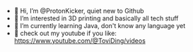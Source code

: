 - 👋 Hi, I’m @ProtonKicker, quiet new to Github
- 👀 I’m interested in 3D printing and basically all tech stuff
- 🌱 I’m currently learning Java, don't know any language yet
- 🥰 check out my youtube if you like: https://www.youtube.com/@ToviDing/videos

<!---
ProtonKicker/ProtonKicker is a ✨ special ✨ repository because its `README.md` (this file) appears on your GitHub profile.
You can click the Preview link to take a look at your changes.
--->
